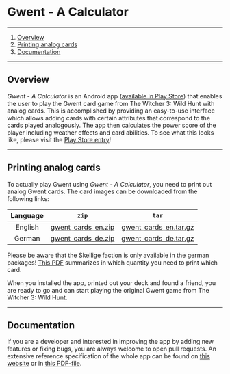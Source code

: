 # Gwent - A Calculator

---

1. [Overview](#overview)
2. [Printing analog cards](#printing-analog-cards)
3. [Documentation](#documentation)

---

## Overview

*Gwent - A Calculator* is an Android app ([available in Play Store](https://play.google.com/store/apps/details?id=com.peternaggschga.gwint)) 
that enables the user to play the Gwent card game from The Witcher 3: Wild Hunt with analog cards.
This is accomplished by providing an easy-to-use interface which allows adding cards with certain
attributes that correspond to the cards played analogously. 
The app then calculates the power score of the player including weather effects and card abilities.
To see what this looks like, please visit the [Play Store entry](https://play.google.com/store/apps/details?id=com.peternaggschga.gwint)!

---

## Printing analog cards

To actually play Gwent using *Gwent - A Calculator*, you need to print out analog Gwent cards. The card images can be downloaded from the following links:

| Language |                                                   `zip`                                                   |                                                      `tar`                                                      |
|:--------:|:---------------------------------------------------------------------------------------------------------:|:---------------------------------------------------------------------------------------------------------------:|
| English  | [gwent_cards_en.zip](https://github.com/PeterNaggschga/Gwent/releases/download/v2.0.0/gwent_cards_en.zip) | [gwent_cards_en.tar.gz](https://github.com/PeterNaggschga/Gwent/releases/download/v2.0.0/gwent_cards_en.tar.gz) |
|  German  | [gwent_cards_de.zip](https://github.com/PeterNaggschga/Gwent/releases/download/v2.0.0/gwent_cards_de.zip) | [gwent_cards_de.tar.gz](https://github.com/PeterNaggschga/Gwent/releases/download/v2.0.0/gwent_cards_de.tar.gz) |

Please be aware that the Skellige faction is only available in the german
packages! [This PDF](https://peternaggschga.github.io/Gwent/printing-layout.pdf) summarizes in
which quantity you need to print which card.

When you installed the app, printed out your deck and found a friend, you are ready to go and can
start playing the original Gwent game from The Witcher 3: Wild Hunt.


---

## Documentation

If you are a developer and interested in improving the app by adding new features or fixing bugs, you are always welcome to open pull requests. An extensive reference specification of the whole app can be found on [this website](https://peternaggschga.github.io/Gwent/) or in [this PDF-file](https://peternaggschga.github.io/Gwent/documentation.pdf).
